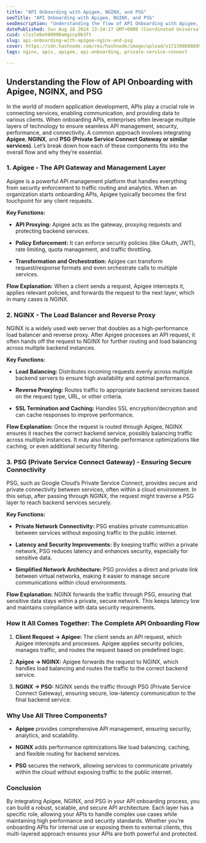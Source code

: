 ```yaml
---
title: "API Onboarding with Apigee, NGINX, and PSG"
seoTitle: "API Onboarding with Apigee, NGINX, and PSG"
seoDescription: "Understanding the flow of API Onboarding with Apigee, NGINX, and PSG"
datePublished: Sun Aug 18 2024 13:24:17 GMT+0000 (Coordinated Universal Time)
cuid: clzzlmboh00000amgccp9b3ft
slug: api-onboarding-with-apigee-nginx-and-psg
cover: https://cdn.hashnode.com/res/hashnode/image/upload/v1723986888991/357e11bd-643a-4d07-a082-156782763d6b.jpeg
tags: nginx, apis, apigee, api-onboarding, private-service-connect

---
```


## Understanding the Flow of API Onboarding with Apigee, NGINX, and PSG

In the world of modern application development, APIs play a crucial role in connecting services, enabling communication, and providing data to various clients. When onboarding APIs, enterprises often leverage multiple layers of technology to ensure seamless API management, security, performance, and connectivity. A common approach involves integrating **Apigee**, **NGINX**, and **PSG (Private Service Connect Gateway or similar services)**. Let’s break down how each of these components fits into the overall flow and why they’re essential.

### 1\. **Apigee - The API Gateway and Management Layer**

Apigee is a powerful API management platform that handles everything from security enforcement to traffic routing and analytics. When an organization starts onboarding APIs, Apigee typically becomes the first touchpoint for any client requests.

**Key Functions:**

* **API Proxying:** Apigee acts as the gateway, proxying requests and protecting backend services.
    
* **Policy Enforcement:** It can enforce security policies (like OAuth, JWT), rate limiting, quota management, and traffic throttling.
    
* **Transformation and Orchestration:** Apigee can transform request/response formats and even orchestrate calls to multiple services.
    

**Flow Explanation:** When a client sends a request, Apigee intercepts it, applies relevant policies, and forwards the request to the next layer, which in many cases is NGINX.

### 2\. **NGINX - The Load Balancer and Reverse Proxy**

NGINX is a widely used web server that doubles as a high-performance load balancer and reverse proxy. After Apigee processes an API request, it often hands off the request to NGINX for further routing and load balancing across multiple backend instances.

**Key Functions:**

* **Load Balancing:** Distributes incoming requests evenly across multiple backend servers to ensure high availability and optimal performance.
    
* **Reverse Proxying:** Routes traffic to appropriate backend services based on the request type, URL, or other criteria.
    
* **SSL Termination and Caching:** Handles SSL encryption/decryption and can cache responses to improve performance.
    

**Flow Explanation:** Once the request is routed through Apigee, NGINX ensures it reaches the correct backend service, possibly balancing traffic across multiple instances. It may also handle performance optimizations like caching, or even additional security filtering.

### 3\. **PSG (Private Service Connect Gateway) - Ensuring Secure Connectivity**

PSG, such as Google Cloud’s Private Service Connect, provides secure and private connectivity between services, often within a cloud environment. In this setup, after passing through NGINX, the request might traverse a PSG layer to reach backend services securely.

**Key Functions:**

* **Private Network Connectivity:** PSG enables private communication between services without exposing traffic to the public internet.
    
* **Latency and Security Improvements:** By keeping traffic within a private network, PSG reduces latency and enhances security, especially for sensitive data.
    
* **Simplified Network Architecture:** PSG provides a direct and private link between virtual networks, making it easier to manage secure communications within cloud environments.
    

**Flow Explanation:** NGINX forwards the traffic through PSG, ensuring that sensitive data stays within a private, secure network. This keeps latency low and maintains compliance with data security requirements.

### **How It All Comes Together: The Complete API Onboarding Flow**

1. **Client Request → Apigee:** The client sends an API request, which Apigee intercepts and processes. Apigee applies security policies, manages traffic, and routes the request based on predefined logic.
    
2. **Apigee → NGINX:** Apigee forwards the request to NGINX, which handles load balancing and routes the traffic to the correct backend service.
    
3. **NGINX → PSG:** NGINX sends the traffic through PSG (Private Service Connect Gateway), ensuring secure, low-latency communication to the final backend service.
    

### **Why Use All Three Components?**

* **Apigee** provides comprehensive API management, ensuring security, analytics, and scalability.
    
* **NGINX** adds performance optimizations like load balancing, caching, and flexible routing for backend services.
    
* **PSG** secures the network, allowing services to communicate privately within the cloud without exposing traffic to the public internet.
    

### **Conclusion**

By integrating Apigee, NGINX, and PSG in your API onboarding process, you can build a robust, scalable, and secure API architecture. Each layer has a specific role, allowing your APIs to handle complex use cases while maintaining high performance and security standards. Whether you’re onboarding APIs for internal use or exposing them to external clients, this multi-layered approach ensures your APIs are both powerful and protected.